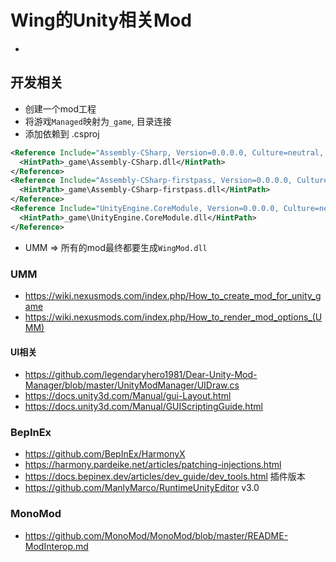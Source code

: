 # Wing的Unity相关Mod

* 

## 开发相关
* 创建一个mod工程
* 将游戏`Managed`映射为`_game`, 目录连接
* 添加依赖到 .csproj
```xml
<Reference Include="Assembly-CSharp, Version=0.0.0.0, Culture=neutral, PublicKeyToken=null">
  <HintPath>_game\Assembly-CSharp.dll</HintPath>
</Reference>
<Reference Include="Assembly-CSharp-firstpass, Version=0.0.0.0, Culture=neutral, PublicKeyToken=null">
  <HintPath>_game\Assembly-CSharp-firstpass.dll</HintPath>
</Reference>
<Reference Include="UnityEngine.CoreModule, Version=0.0.0.0, Culture=neutral, PublicKeyToken=null">
  <HintPath>_game\UnityEngine.CoreModule.dll</HintPath>
</Reference>
 ```
* UMM => 所有的mod最终都要生成`WingMod.dll` 

### UMM
* https://wiki.nexusmods.com/index.php/How_to_create_mod_for_unity_game
* https://wiki.nexusmods.com/index.php/How_to_render_mod_options_(UMM)
#### UI相关
* https://github.com/legendaryhero1981/Dear-Unity-Mod-Manager/blob/master/UnityModManager/UIDraw.cs
* https://docs.unity3d.com/Manual/gui-Layout.html
* https://docs.unity3d.com/Manual/GUIScriptingGuide.html

### BepInEx
* https://github.com/BepInEx/HarmonyX
* https://harmony.pardeike.net/articles/patching-injections.html
* https://docs.bepinex.dev/articles/dev_guide/dev_tools.html
插件版本
* https://github.com/ManlyMarco/RuntimeUnityEditor v3.0


### MonoMod
* https://github.com/MonoMod/MonoMod/blob/master/README-ModInterop.md